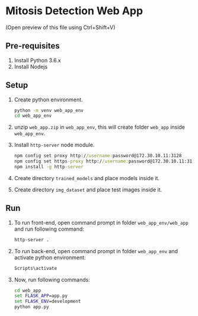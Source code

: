 # Mitosis Detection Web App

(Open preview of this file using Ctrl+Shift+V)

## Pre-requisites

1. Install Python 3.6.x
2. Install Nodejs

## Setup

1. Create python environment.

    ```cmd
    python -m venv web_app_env
    cd web_app_env
    ```

2. unzip `web_app.zip` in `web_app_env`, this will create folder `web_app` inside `web_app_env`.

3. Install `http-server` node module.

    ```cmd
    npm config set proxy http://username:password@172.30.10.11:3128 
    npm config set https-proxy http://username:password@172.30.10.11:3128 
    npm install -g http-server
    ```

4. Create directory `trained_models` and place models inside it.

5. Create directory `img_dataset` and place test images inside it.

## Run

1. To run front-end, open command prompt in folder `web_app_env/web_app` and run following command:

    ```cmd
    http-server .
    ```

2. To run back-end, open command prompt in folder `web_app_env` and activate python environment:

    ```cmd
    Scripts\activate
    ```

3. Now, run following commands:

    ```cmd
    cd web_app
    set FLASK_APP=app.py
    set FLASK_ENV=development
    python app.py
    ```
